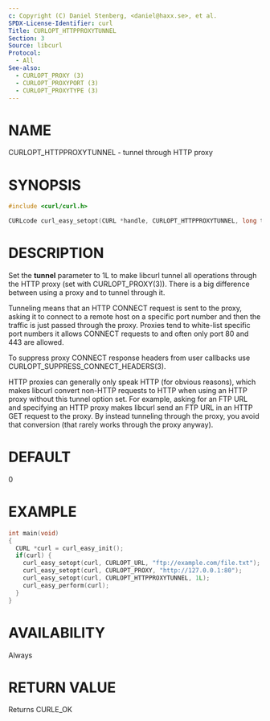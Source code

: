 ```yaml
---
c: Copyright (C) Daniel Stenberg, <daniel@haxx.se>, et al.
SPDX-License-Identifier: curl
Title: CURLOPT_HTTPPROXYTUNNEL
Section: 3
Source: libcurl
Protocol:
  - All
See-also:
  - CURLOPT_PROXY (3)
  - CURLOPT_PROXYPORT (3)
  - CURLOPT_PROXYTYPE (3)
---
```


# NAME

CURLOPT_HTTPPROXYTUNNEL - tunnel through HTTP proxy

# SYNOPSIS

~~~c
#include <curl/curl.h>

CURLcode curl_easy_setopt(CURL *handle, CURLOPT_HTTPPROXYTUNNEL, long tunnel);
~~~

# DESCRIPTION

Set the **tunnel** parameter to 1L to make libcurl tunnel all operations
through the HTTP proxy (set with CURLOPT_PROXY(3)). There is a big
difference between using a proxy and to tunnel through it.

Tunneling means that an HTTP CONNECT request is sent to the proxy, asking it
to connect to a remote host on a specific port number and then the traffic is
just passed through the proxy. Proxies tend to white-list specific port numbers
it allows CONNECT requests to and often only port 80 and 443 are allowed.

To suppress proxy CONNECT response headers from user callbacks use
CURLOPT_SUPPRESS_CONNECT_HEADERS(3).

HTTP proxies can generally only speak HTTP (for obvious reasons), which makes
libcurl convert non-HTTP requests to HTTP when using an HTTP proxy without
this tunnel option set. For example, asking for an FTP URL and specifying an
HTTP proxy makes libcurl send an FTP URL in an HTTP GET request to the
proxy. By instead tunneling through the proxy, you avoid that conversion (that
rarely works through the proxy anyway).

# DEFAULT

0

# EXAMPLE

~~~c
int main(void)
{
  CURL *curl = curl_easy_init();
  if(curl) {
    curl_easy_setopt(curl, CURLOPT_URL, "ftp://example.com/file.txt");
    curl_easy_setopt(curl, CURLOPT_PROXY, "http://127.0.0.1:80");
    curl_easy_setopt(curl, CURLOPT_HTTPPROXYTUNNEL, 1L);
    curl_easy_perform(curl);
  }
}
~~~

# AVAILABILITY

Always

# RETURN VALUE

Returns CURLE_OK
